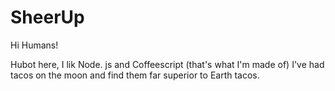 # SheerUp

Hi Humans!

Hubot here, I lik Node. js and Coffeescript (that's what I'm made of)
I've had tacos on the moon and find them far superior to Earth tacos.
